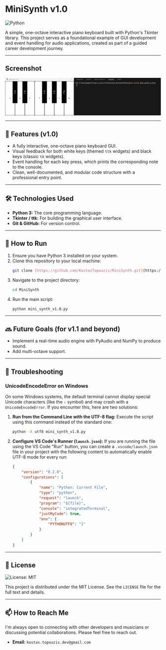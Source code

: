 # MiniSynth v1.0

![Python](https://img.shields.io/badge/Python-3776AB?style=for-the-badge&logo=python&logoColor=white)

A simple, one-octave interactive piano keyboard built with Python's Tkinter library. This project serves as a foundational example of GUI development and event handling for audio applications, created as part of a guided career development journey.

---
## Screenshot

![MiniSynth v1.0 Screenshot](docs/images/mini_synth_v1.0.gif)

---
## 🎹 Features (v1.0)

* A fully interactive, one-octave piano keyboard GUI.
* Visual feedback for both white keys (themed `ttk` widgets) and black keys (classic `tk` widgets).
* Event handling for each key press, which prints the corresponding note to the console.
* Clean, well-documented, and modular code structure with a professional entry point.

---
## 🛠️ Technologies Used

* **Python 3:** The core programming language.
* **Tkinter / ttk:** For building the graphical user interface.
* **Git & GitHub:** For version control.

---
## 🚀 How to Run

1.  Ensure you have Python 3 installed on your system.
2.  Clone this repository to your local machine:
    ```bash
    git clone [https://github.com/KostasTopouzis/MiniSynth.git](https://github.com/KostasTopouzis/MiniSynth.git)
    ```
3.  Navigate to the project directory:
    ```bash
    cd MiniSynth
    ```
4.  Run the main script:
    ```bash
    python mini_synth_v1.0.py
    ```

---
## 🔜 Future Goals (for v1.1 and beyond)

* Implement a real-time audio engine with PyAudio and NumPy to produce sound.
* Add multi-octave support.

---
## 🐛 Troubleshooting

### UnicodeEncodeError on Windows

On some Windows systems, the default terminal cannot display special Unicode characters (like the `♭` symbol) and may crash with a `UnicodeEncodeError`. If you encounter this, here are two solutions:

1.  **Run from the Command Line with the UTF-8 flag:**
    Execute the script using this command instead of the standard one:
    ```bash
    python -X utf8 mini_synth_v1.0.py
    ```

2.  **Configure VS Code's Runner (`launch.json`):**
    If you are running the file using the VS Code "Run" button, you can create a `.vscode/launch.json` file in your project with the following content to automatically enable UTF-8 mode for every run:
    ```json
    {
        "version": "0.2.0",
        "configurations": [
            {
                "name": "Python: Current File",
                "type": "python",
                "request": "launch",
                "program": "${file}",
                "console": "integratedTerminal",
                "justMyCode": true,
                "env": {
                    "PYTHONUTF8": "1"
                }
            }
        ]
    }
    ```

---
## 📝 License

![License: MIT](https://img.shields.io/badge/License-MIT-yellow.svg)

This project is distributed under the MIT License. See the `LICENSE` file for the full text and details.

---
## 📫 How to Reach Me

I'm always open to connecting with other developers and musicians or discussing potential collaborations. Please feel free to reach out.

* **Email:** `kostas.topouzis.dev@gmail.com`
